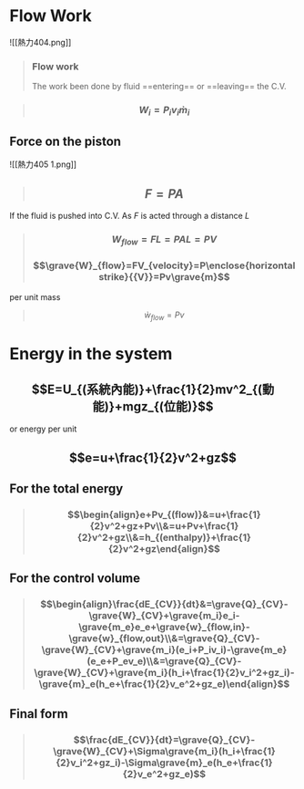 # Flow Work
![[熱力404.png]]
> ### Flow work
> The work been done by fluid ==entering== or ==leaving== the C.V.

>### $$W_i=P_iv_i\grave{m}_i$$

## Force on the piston
![[熱力405 1.png]]

>## $$F=PA$$

If the fluid is pushed into C.V.
As $F$ is acted through a distance $L$
>### $$W_{flow}=FL=PAL=PV$$
>### $$\grave{W}_{flow}=FV_{velocity}=P\enclose{horizontalstrike}{{V}}=Pv\grave{m}$$

per unit mass
>$$\grave{w}_{flow}=Pv$$

# Energy in the system
## $$E=U_{(系統內能)}+\frac{1}{2}mv^2_{(動能)}+mgz_{(位能)}$$
or energy per unit
## $$e=u+\frac{1}{2}v^2+gz$$

## For the total energy

>### $$\begin{align}e+Pv_{(flow)}&=u+\frac{1}{2}v^2+gz+Pv\\&=u+Pv+\frac{1}{2}v^2+gz\\&=h_{(enthalpy)}+\frac{1}{2}v^2+gz\end{align}$$
## For the control volume
>### $$\begin{align}\frac{dE_{CV}}{dt}&=\grave{Q}_{CV}-\grave{W}_{CV}+\grave{m_i}e_i-\grave{m_e}e_e+\grave{w}_{flow,in}-\grave{w}_{flow,out}\\&=\grave{Q}_{CV}-\grave{W}_{CV}+\grave{m_i}(e_i+P_iv_i)-\grave{m_e}(e_e+P_ev_e)\\&=\grave{Q}_{CV}-\grave{W}_{CV}+\grave{m_i}(h_i+\frac{1}{2}v_i^2+gz_i)-\grave{m}_e(h_e+\frac{1}{2}v_e^2+gz_e)\end{align}$$
## Final form
>### $$\frac{dE_{CV}}{dt}=\grave{Q}_{CV}-\grave{W}_{CV}+\Sigma\grave{m_i}(h_i+\frac{1}{2}v_i^2+gz_i)-\Sigma\grave{m}_e(h_e+\frac{1}{2}v_e^2+gz_e)$$
